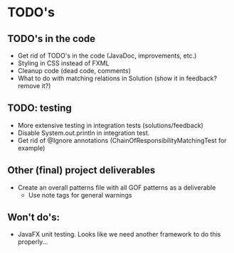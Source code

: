 # TODO's

## TODO's in the code
* Get rid of TODO's in the code (JavaDoc, improvements, etc.)
* Styling in CSS instead of FXML
* Cleanup code (dead code, comments)
* What to do with matching relations in Solution (show it in feedback? remove it?)

## TODO: testing
* More extensive testing in integration tests (solutions/feedback)
* Disable System.out.println in integration test. 
* Get rid of @Ignore annotations (ChainOfResponsibilityMatchingTest for example)

## Other (final) project deliverables
* Create an overall patterns file with all GOF patterns as a deliverable
  * Use note tags for general warnings

## Won't do's:
* JavaFX unit testing. Looks like we need another framework to do this properly...


